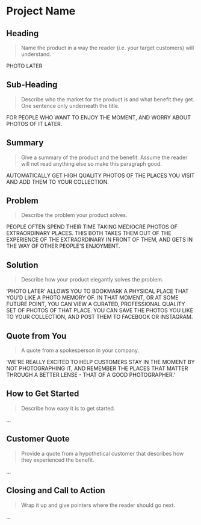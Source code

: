 # Project Name #

<!-- 
> This material was originally posted [here](http://www.quora.com/What-is-Amazons-approach-to-product-development-and-product-management). It is reproduced here for posterities sake.

There is an approach called "working backwards" that is widely used at Amazon. They work backwards from the customer, rather than starting with an idea for a product and trying to bolt customers onto it. While working backwards can be applied to any specific product decision, using this approach is especially important when developing new products or features.

For new initiatives a product manager typically starts by writing an internal press release announcing the finished product. The target audience for the press release is the new/updated product's customers, which can be retail customers or internal users of a tool or technology. Internal press releases are centered around the customer problem, how current solutions (internal or external) fail, and how the new product will blow away existing solutions.

If the benefits listed don't sound very interesting or exciting to customers, then perhaps they're not (and shouldn't be built). Instead, the product manager should keep iterating on the press release until they've come up with benefits that actually sound like benefits. Iterating on a press release is a lot less expensive than iterating on the product itself (and quicker!).

If the press release is more than a page and a half, it is probably too long. Keep it simple. 3-4 sentences for most paragraphs. Cut out the fat. Don't make it into a spec. You can accompany the press release with a FAQ that answers all of the other business or execution questions so the press release can stay focused on what the customer gets. My rule of thumb is that if the press release is hard to write, then the product is probably going to suck. Keep working at it until the outline for each paragraph flows. 

Oh, and I also like to write press-releases in what I call "Oprah-speak" for mainstream consumer products. Imagine you're sitting on Oprah's couch and have just explained the product to her, and then you listen as she explains it to her audience. That's "Oprah-speak", not "Geek-speak".

Once the project moves into development, the press release can be used as a touchstone; a guiding light. The product team can ask themselves, "Are we building what is in the press release?" If they find they're spending time building things that aren't in the press release (overbuilding), they need to ask themselves why. This keeps product development focused on achieving the customer benefits and not building extraneous stuff that takes longer to build, takes resources to maintain, and doesn't provide real customer benefit (at least not enough to warrant inclusion in the press release).
 -->
 
## Heading ##
  > Name the product in a way the reader (i.e. your target customers) will understand.

  PHOTO LATER

## Sub-Heading ##
  > Describe who the market for the product is and what benefit they get. One sentence only underneath the title.

  FOR PEOPLE WHO WANT TO ENJOY THE MOMENT, AND WORRY ABOUT PHOTOS OF IT LATER.

## Summary ##
  > Give a summary of the product and the benefit. Assume the reader will not read anything else so make this paragraph good.

  AUTOMATICALLY GET HIGH QUALITY PHOTOS OF THE PLACES YOU VISIT AND ADD THEM TO YOUR COLLECTION.

## Problem ##
  > Describe the problem your product solves.

  PEOPLE OFTEN SPEND THEIR TIME TAKING MEDIOCRE PHOTOS OF EXTRAORDINARY PLACES. THIS BOTH TAKES THEM OUT OF THE EXPERIENCE OF THE EXTRAORDINARY IN FRONT OF THEM, AND GETS IN THE WAY OF OTHER PEOPLE'S ENJOYMENT.

## Solution ##
  > Describe how your product elegantly solves the problem.

  'PHOTO LATER' ALLOWS YOU TO BOOKMARK A PHYSICAL PLACE THAT YOU'D LIKE A PHOTO MEMORY OF. IN THAT MOMENT, OR AT SOME FUTURE POINT, YOU CAN VIEW A CURATED, PROFESSIONAL QUALITY SET OF PHOTOS OF THAT PLACE. YOU CAN SAVE THE PHOTOS YOU LIKE TO YOUR COLLECTION, AND POST THEM TO FACEBOOK OR INSTAGRAM.

## Quote from You ##
  > A quote from a spokesperson in your company.

'WE'RE REALLY EXCITED TO HELP CUSTOMERS STAY IN THE MOMENT BY NOT PHOTOGRAPHING IT, AND REMEMBER THE PLACES THAT MATTER THROUGH A BETTER LENSE - THAT OF A GOOD PHOTOGRAPHER.'

## How to Get Started ##
  > Describe how easy it is to get started.

  ...

## Customer Quote ##
  > Provide a quote from a hypothetical customer that describes how they experienced the benefit.

  ...

## Closing and Call to Action ##
  > Wrap it up and give pointers where the reader should go next.

  ...